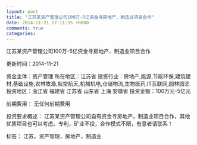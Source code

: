 ```yaml
---
layout: post
title: "江苏某资产管理公司100万-5亿资金寻房地产、制造业项目合作"
date: 2014-11-21 17:11:55 +0800
comments: true
categories: 
---
```

江苏某资产管理公司100万-5亿资金寻房地产、制造业项目合作



更新时间：2014-11-21

资金主体：资产管理
所在地区：江苏省
投资行业：房地产,能源,节能环保,建筑建材,基础设施,农林牧渔,航空航天,机械机电,仓储物流,生物医药,IT互联网,园林园艺
投资地区：浙江省 福建省 江苏省 山东省 上海 安徽省
投资金额：100万元-5亿元

前期费用：
无任何前期费用

投资要求概述：
江苏某资产管理公司自有资金寻房地产，制造业项目合作，其他优质项目也可以考虑。专利，矿业不投，合作模式不限，有意者请联系！

标签：
江苏，资产管理，房地产，制造业


